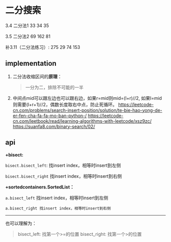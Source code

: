 # 二分搜索

3.4 二分法1
33 34 35

3.5 二分法2
69 162 81

补3.11（二分法练习）: 275 29 74 153

## implementation

1. 二分法收缩区间的**原理**：

   > 一分为二，排除不可能的一半

2. 中间点mid可以跟左边也可以跟右边，如果r=mid则mid=(l+r)//2, 如果l=mid则需要(l+r+1)//2，偶数长度取右中点，防止死循环。
   https://leetcode-cn.com/problems/search-insert-position/solution/te-bie-hao-yong-de-er-fen-cha-fa-fa-mo-ban-python-/
   https://leetcode-cn.com/leetbook/read/learning-algorithms-with-leetcode/xsz9zc/ 
   https://suanfa8.com/binary-search/02/ 

## api  

**+bisect:**

`bisect.bisect_left`: 找insert index，相等时insert到左侧

`bisect.bisect_right` 找insert index，相等时insert到右侧

**+sortedcontainers.SortedList：**

`a.bisect_left` 找insert index，相等时insert到左侧

`a.bisect_right 找insert index，相等时insert到右侧`

---------

也可以理解为：

> bisect_left: 找第一个>=的位置
> bisect_right: 找第一个>的位置